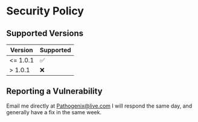 # Security Policy

## Supported Versions

| Version | Supported          |
| ------- | ------------------ |
| <= 1.0.1   | :white_check_mark:    |
| > 1.0.1   | :x:                |


## Reporting a Vulnerability

Email me directly at Pathogenix@live.com I will respond the same day, and generally have a fix in the same week.
